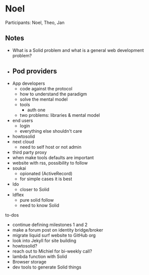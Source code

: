 # Noel

Participants: Noel, Theo, Jan

## Notes

- What is a Solid problem and what is a general web development problem?
- Pod providers
  -
- App developers
  - code against the protocol
  - how to understand the paradigm
  - solve the mental model
  - tools
    - auth one
  - two problems: libraries & mental model
- end users
  - login
  - everything else shouldn't care
- howtosolid
- next cloud
  - need to self host or not admin
- third party proxy
- when make tools defaults are important
- website with rss, possibility to follow
- soukai
  - opionated (ActiveRecord)
  - for simple cases it is best
- ldo
  - closer to Solid
- ldflex
  - pure solid follow
  - need to know Solid


to-dos
  - continue defining milestones 1 and 2
  - make a forum post on identity bridge/broker
  - migrate liquid surf website to GitHub org
  - look into Jekyll for site building
  - howtosolid?
  - reach out to Michiel for bi-weekly call?
  - lambda function with Solid
  - Browser storage
  - dev tools to generate Solid things
